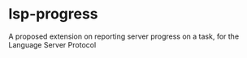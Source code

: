 # lsp-progress
A proposed extension on reporting server progress on a task, for the Language Server Protocol
